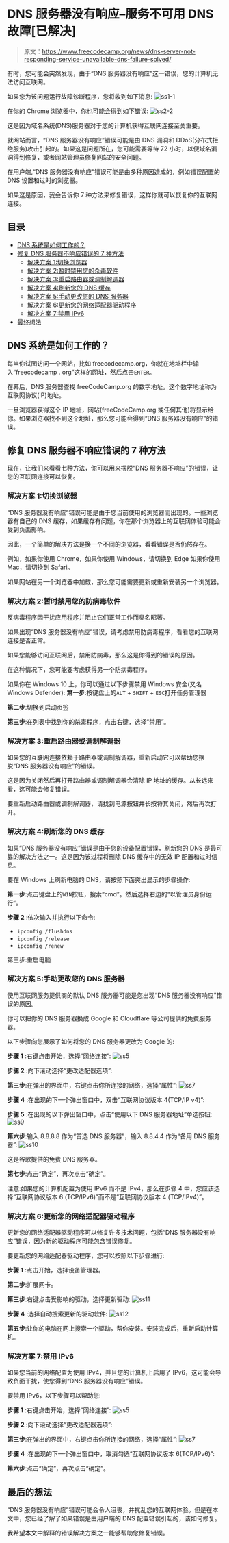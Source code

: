 # DNS 服务器没有响应–服务不可用 DNS 故障[已解决]

> 原文：<https://www.freecodecamp.org/news/dns-server-not-responding-service-unavailable-dns-failure-solved/>

有时，您可能会突然发现，由于“DNS 服务器没有响应”这一错误，您的计算机无法访问互联网。

如果您为该问题运行故障诊断程序，您将收到如下消息:
![ss1-1](img/574d91a44bd2f8f284119ba8ebad4359.png)

在你的 Chrome 浏览器中，你也可能会得到如下错误:
![ss2-2](img/c79c99cac7c1e5701e9c00b997671b57.png)

这是因为域名系统(DNS)服务器对于您的计算机获得互联网连接至关重要。

就网站而言，“DNS 服务器没有响应”错误可能是由 DNS 漏洞和 DDoS(分布式拒绝服务)攻击引起的。如果这是问题所在，您可能需要等待 72 小时，以便域名漏洞得到修复，或者网站管理员修复网站的安全问题。

在用户端,“DNS 服务器没有响应”错误可能是由多种原因造成的，例如错误配置的 DNS 设置和过时的浏览器。

如果这是原因，我会告诉你 7 种方法来修复错误，这样你就可以恢复你的互联网连接。

## 目录

*   [DNS 系统是如何工作的？](#howdoesthednssystemwork)
*   [修复 DNS 服务器不响应错误的 7 种方法](#7waystofixthednsservernotrespondingerror)
    *   [解决方案 1:切换浏览器](#solution1switchbrowsers)
    *   [解决方案 2:暂时禁用您的杀毒软件](#solution2temporarilydisableyourantivirus)
    *   [解决方案 3:重启路由器或调制解调器](#solution3restartyourrouterormodem)
    *   [解决方案 4:刷新您的 DNS 缓存](#solution4flushyourdnscache)
    *   [解决方案 5:手动更改您的 DNS 服务器](#solution5manuallychangeyourdnsserver)
    *   [解决方案 6:更新您的网络适配器驱动程序](#solution6updateyournetworkadapterdriver)
    *   [解决方案 7:禁用 IPv6](#solution7disableipv6)
*   [最终想法](#finalthoughts)

## DNS 系统是如何工作的？

每当你试图访问一个网站，比如 freecodecamp.org，你就在地址栏中输入“freecodecamp . org”这样的网址，然后点击`ENTER`。

在幕后，DNS 服务器查找 freeCodeCamp.org 的数字地址。这个数字地址称为互联网协议(IP)地址。

一旦浏览器获得这个 IP 地址，网站(freeCodeCamp.org 或任何其他)将显示给你。如果浏览器找不到这个地址，那么您可能会得到“DNS 服务器没有响应”的错误。

## 修复 DNS 服务器不响应错误的 7 种方法

现在，让我们来看看七种方法，你可以用来摆脱“DNS 服务器不响应”的错误，让您的互联网连接可以恢复。

### 解决方案 1:切换浏览器

“DNS 服务器没有响应”错误可能是由于您当前使用的浏览器而出现的。一些浏览器有自己的 DNS 缓存，如果缓存有问题，你在那个浏览器上的互联网体验可能会受到负面影响。

因此，一个简单的解决方法是换一个不同的浏览器，看看错误是否仍然存在。

例如，如果你使用 Chrome，如果你使用 Windows，请切换到 Edge 如果你使用 Mac，请切换到 Safari。

如果网站在另一个浏览器中加载，那么您可能需要更新或重新安装另一个浏览器。

### 解决方案 2:暂时禁用您的防病毒软件

反病毒程序因干扰应用程序并阻止它们正常工作而臭名昭著。

如果出现“DNS 服务器没有响应”错误，请考虑禁用防病毒程序，看看您的互联网连接是否正常。

如果您能够访问互联网后，禁用防病毒，那么这是你得到的错误的原因。

在这种情况下，您可能要考虑获得另一个防病毒程序。

如果你在 Windows 10 上，你可以通过以下步骤禁用 Windows 安全(又名 Windows Defender):
**第一步**:按键盘上的`ALT` + `SHIFT` + `ESC`打开任务管理器

**第二步**:切换到启动页签

**第三步**:在列表中找到你的杀毒程序，点击右键，选择“禁用”。


### 解决方案 3:重启路由器或调制解调器

如果您的互联网连接依赖于路由器或调制解调器，重新启动它可以帮助您摆脱“DNS 服务器没有响应”的错误。

这是因为关闭然后再打开路由器或调制解调器会清除 IP 地址的缓存。从长远来看，这可能会修复错误。

要重新启动路由器或调制解调器，请找到电源按钮并长按将其关闭，然后再次打开。

### 解决方案 4:刷新您的 DNS 缓存

如果“DNS 服务器没有响应”错误是由于您的设备配置错误，刷新您的 DNS 是最可靠的解决方法之一。这是因为该过程将删除 DNS 缓存中的无效 IP 配置和过时信息。

要在 Windows 上刷新电脑的 DNS，请按照下面突出显示的步骤操作:

**第一步**:点击键盘上的`WIN`按钮，搜索“cmd”。然后选择右边的“以管理员身份运行”。

**步骤 2** :依次输入并执行以下命令:

*   `ipconfig /flushdns`
*   `ipconfig /release`
*   `ipconfig /renew`
    

第三步:重启电脑

### 解决方案 5:手动更改您的 DNS 服务器

使用互联网服务提供商的默认 DNS 服务器可能是您出现“DNS 服务器没有响应”错误的原因。

你可以把你的 DNS 服务器换成 Google 和 Cloudflare 等公司提供的免费服务器。

以下步骤向您展示了如何将您的 DNS 服务器更改为 Google 的:

**步骤 1** :右键点击开始，选择“网络连接”:
![ss5](img/3df9bd7bb7d2368cbffed89b54b3a32f.png)

**步骤 2** :向下滚动选择“更改适配器选项”:


**第三步**:在弹出的界面中，右键点击你所连接的网络，选择“属性”:
![ss7](img/5bcca912cbffd408806f4ec115d32f3f.png)

**步骤 4** :在出现的下一个弹出窗口中，双击“互联网协议版本 4(TCP/IP v4)”:


**步骤 5** :在出现的以下弹出窗口中，点击“使用以下 DNS 服务器地址”单选按钮:
![ss9](img/fe4b55a359b6d36504389625fb15cee4.png)

**第六步**:输入 8.8.8.8 作为“首选 DNS 服务器”，输入 8.8.4.4 作为“备用 DNS 服务器”:
![ss10](img/98b85c51ab5d79f35bcb38bb21524b2d.png)

这是谷歌提供的免费 DNS 服务器。

**第七步**:点击“确定”，再次点击“确定”。

注意:如果您的计算机配置为使用 IPv6 而不是 IPv4，那么在步骤 4 中，您应该选择“互联网协议版本 6 (TCP/IPv6)”而不是“互联网协议版本 4 (TCP/IPv4)”。

### 解决方案 6:更新您的网络适配器驱动程序

更新您的网络适配器驱动程序可以修复许多技术问题，包括“DNS 服务器没有响应”错误，因为新的驱动程序可能包含错误修复。

要更新您的网络适配器驱动程序，您可以按照以下步骤进行:

**步骤 1** :点击开始，选择设备管理器。

**第二步**:扩展网卡。

**第三步**:右键点击受影响的驱动，选择更新驱动:
![ss11](img/fc14f67dd1c2693acf4c9a3f7e587e7e.png)

**步骤 4** :选择自动搜索更新的驱动软件:
![ss12](img/a6ef08c2f3956fa45d0dd9bc89ee52f7.png)

**第五步**:让你的电脑在网上搜索一个驱动，帮你安装。安装完成后，重新启动计算机。

### 解决方案 7:禁用 IPv6

如果您当前的网络配置为使用 IPv4，并且您的计算机上启用了 IPv6，这可能会导致负面干扰，使您得到“DNS 服务器没有响应”错误。

要禁用 IPv6，以下步骤可以帮助您:

**步骤 1** :右键点击开始，选择“网络连接”:
![ss5](img/3df9bd7bb7d2368cbffed89b54b3a32f.png)

**步骤 2** :向下滚动选择“更改适配器选项”:


**第三步**:在弹出的界面中，右键点击你所连接的网络，选择“属性”:
![ss7](img/5bcca912cbffd408806f4ec115d32f3f.png)

**步骤 4** :在出现的下一个弹出窗口中，取消勾选“互联网协议版本 6(TCP/IPv6)”:


**第六步**:点击“确定”，再次点击“确定”。

## 最后的想法

“DNS 服务器没有响应”错误可能会令人沮丧，并扰乱您的互联网体验。但是在本文中，您已经了解了如果错误是由用户端的 DNS 配置错误引起的，该如何修复。

我希望本文中解释的错误解决方案之一能够帮助您修复错误。